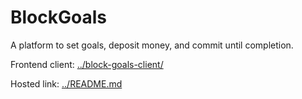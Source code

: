 # BlockGoals
A platform to set goals, deposit money, and commit until completion.

Frontend client: [../block-goals-client/](../block-goals-client/)

Hosted link: [../README.md](../README.md)
